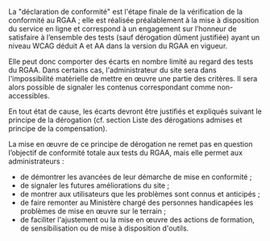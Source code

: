 La "déclaration de conformité" est l'étape finale de la vérification de la conformité au RGAA ; elle est réalisée préalablement à la mise à disposition du service en ligne et correspond à un engagement sur l’honneur de satisfaire à l’ensemble des tests (sauf dérogation dûment justifiée) ayant un niveau WCAG déduit A et AA dans la version du RGAA en vigueur.

Elle peut donc comporter des écarts en nombre limité au regard des tests du RGAA. Dans certains cas, l'administrateur du site sera dans l'impossibilité matérielle de mettre en œuvre une partie des critères. Il sera alors possible de signaler les contenus correspondant comme non-accessibles.

En tout état de cause, les écarts devront être justifiés et expliqués suivant le principe de la dérogation (cf. section Liste des dérogations admises et principe de la compensation).

La mise en œuvre de ce principe de dérogation ne remet pas en question l’objectif de conformité totale aux tests du RGAA, mais elle permet aux administrateurs :
+ de démontrer les avancées de leur démarche de mise en conformité ;
+ de signaler les futures améliorations du site ;
+ de montrer aux utilisateurs que les problèmes sont connus et anticipés ;
+ de faire remonter au Ministère chargé des personnes handicapées les problèmes de mise en œuvre sur le terrain ;
+ de faciliter l'ajustement ou la mise en œuvre des actions de formation, de sensibilisation ou de mise à disposition d'outils.
